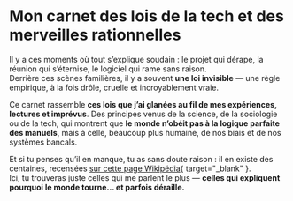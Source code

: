 # Mon carnet des lois de la tech et des merveilles rationnelles

Il y a ces moments où tout s’explique soudain : le projet qui dérape, la réunion qui s’éternise, le logiciel qui rame sans raison.  
Derrière ces scènes familières, il y a souvent **une loi invisible** — une règle empirique, à la fois drôle, cruelle et incroyablement vraie.  

Ce carnet rassemble **ces lois que j’ai glanées au fil de mes expériences, lectures et imprévus**.
Des principes venus de la science, de la sociologie ou de la tech, qui montrent que **le monde n’obéit pas à la logique parfaite des manuels**, mais à celle, beaucoup plus humaine, de nos biais et de nos systèmes bancals.  

Et si tu penses qu’il en manque, tu as sans doute raison : il en existe des centaines, recensées [sur cette page Wikipédia](https://en.wikipedia.org/wiki/List_of_eponymous_laws){ target="_blank" }.  
Ici, tu trouveras juste celles qui me parlent le plus — **celles qui expliquent pourquoi le monde tourne… et parfois déraille.**
